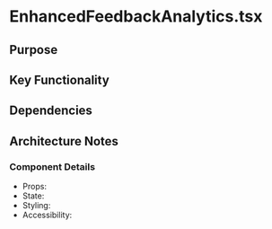 # EnhancedFeedbackAnalytics.tsx

## Purpose

## Key Functionality

## Dependencies

## Architecture Notes

### Component Details
- Props: 
- State: 
- Styling: 
- Accessibility: 
